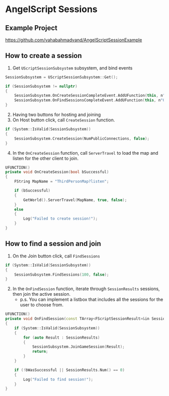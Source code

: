 # AngelScript Sessions

## Example Project
https://github.com/vahabahmadvand/AngelScriptSessionExample

## How to create a session
1.  Get ```UScriptSessionSubsystem``` subsystem, and bind events
```cpp
SessionSubsystem = UScriptSessionSubsystem::Get();

if (SessionSubsystem != nullptr)
{
    SessionSubsystem.OnCreateSessionCompleteEvent.AddUFunction(this, n"OnCreateSession");
    SessionSubsystem.OnFindSessionsCompleteEvent.AddUFunction(this, n"OnFindSession");
}
```

2. Having two buttons for hosting and joining
3. On Host button click, call ```CreateSession``` function.
```cpp
if (System::IsValid(SessionSubsystem))
{
    SessionSubsystem.CreateSession(NumPublicConnections, false);
}
```
4. In the ```OnCreateSession``` function, call ```ServerTravel``` to load the map and listen for the other client to join.

```cpp
UFUNCTION()
private void OnCreateSession(bool bSuccessful)
{
    FString MapName = "ThirdPersonMap?listen";

    if (bSuccessful)
    {
        GetWorld().ServerTravel(MapName, true, false);
    }
    else
    {
        Log("Failed to create session!");
    }
}
```


## How to find a session and join

1. On the Join button click, call ```FindSessions```
```cpp
if (System::IsValid(SessionSubsystem))
{
    SessionSubsystem.FindSessions(100, false);
}
```

2. In the  ```OnFindSession``` function, iterate through ```SessionResults``` sessions, then join the active session. 
    -  p.s. You can implement a listbox that includes all the sessions for the user to choose from. 

```cpp
UFUNCTION()
private void OnFindSession(const TArray<FScriptSessionResult>&in SessionResults, bool bWasSuccessful)
{
    if (System::IsValid(SessionSubsystem))
    {
        for (auto Result : SessionResults)
        {
            SessionSubsystem.JoinGameSession(Result);
            return;
        }
    }

    if (!bWasSuccessful || SessionResults.Num() == 0)
    {
        Log("Failed to find session!");
    }
}
```
